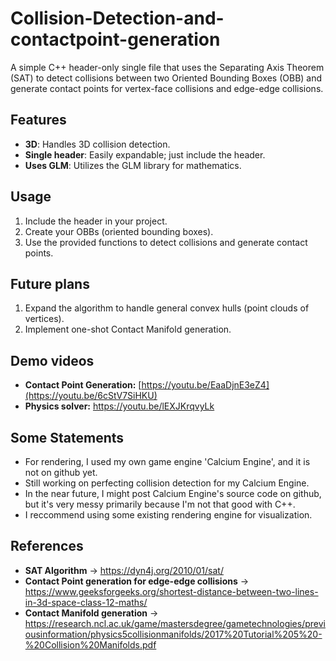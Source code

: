 # Collision-Detection-and-contactpoint-generation

A simple C++ header-only single file that uses the Separating Axis Theorem (SAT) to detect collisions between two Oriented Bounding Boxes (OBB) and generate contact points for vertex-face collisions and edge-edge collisions.

## Features
- **3D**: Handles 3D collision detection.
- **Single header**: Easily expandable; just include the header.
- **Uses GLM**: Utilizes the GLM library for mathematics.

## Usage
1. Include the header in your project.
2. Create your OBBs (oriented bounding boxes).
3. Use the provided functions to detect collisions and generate contact points.

## Future plans
1. Expand the algorithm to handle general convex hulls (point clouds of vertices).
2. Implement one-shot Contact Manifold generation.

## Demo videos
- **Contact Point Generation:** [https://youtu.be/EaaDjnE3eZ4](https://youtu.be/6cStV7SiHKU)
- **Physics solver:** https://youtu.be/lEXJKrqvyLk

## Some Statements
- For rendering, I used my own game engine 'Calcium Engine', and it is not on github yet.
- Still working on perfecting collision detection for my Calcium Engine.
- In the near future, I might post Calcium Engine's source code on github, but it's very messy primarily because I'm not that good with C++.
- I reccommend using some existing rendering engine for visualization.

## References

- **SAT Algorithm** -> https://dyn4j.org/2010/01/sat/
- **Contact Point generation for edge-edge collisions** -> https://www.geeksforgeeks.org/shortest-distance-between-two-lines-in-3d-space-class-12-maths/
- **Contact Manifold generation** -> https://research.ncl.ac.uk/game/mastersdegree/gametechnologies/previousinformation/physics5collisionmanifolds/2017%20Tutorial%205%20-%20Collision%20Manifolds.pdf
